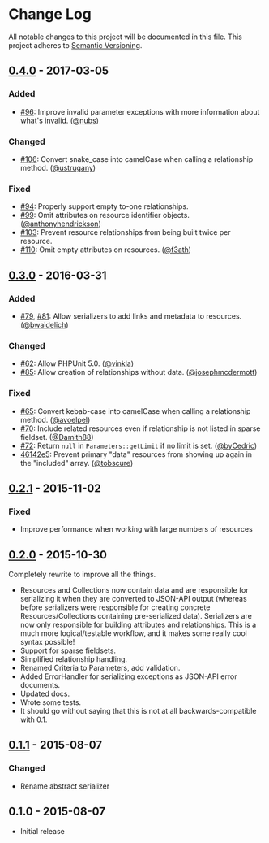 # Change Log
All notable changes to this project will be documented in this file.
This project adheres to [Semantic Versioning](http://semver.org/).

## [0.4.0] - 2017-03-05
### Added
- [#96](https://github.com/tobscure/json-api/pull/96): Improve invalid parameter exceptions with more information about what's invalid. ([@nubs](https://github.com/nubs))

### Changed
- [#106](https://github.com/tobscure/json-api/pull/106): Convert snake_case into camelCase when calling a relationship method. ([@ustrugany](https://github.com/ustrugany))

### Fixed
- [#94](https://github.com/tobscure/json-api/pull/94): Properly support empty to-one relationships.
- [#99](https://github.com/tobscure/json-api/pull/99): Omit attributes on resource identifier objects. ([@anthonyhendrickson](https://github.com/anthonyhendrickson))
- [#103](https://github.com/tobscure/json-api/issues/103): Prevent resource relationships from being built twice per resource.
- [#110](https://github.com/tobscure/json-api/pull/110): Omit empty attributes on resources. ([@f3ath](https://github.com/f3ath))

## [0.3.0] - 2016-03-31
### Added
- [#79](https://github.com/tobscure/json-api/pull/79), [#81](https://github.com/tobscure/json-api/pull/81): Allow serializers to add links and metadata to resources. ([@bwaidelich](https://github.com/bwaidelich))

### Changed
- [#62](https://github.com/tobscure/json-api/pull/62): Allow PHPUnit 5.0. ([@vinkla](https://github.com/vinkla))
- [#85](https://github.com/tobscure/json-api/pull/85): Allow creation of relationships without data. ([@josephmcdermott](https://github.com/josephmcdermott))

### Fixed
- [#65](https://github.com/tobscure/json-api/pull/65): Convert kebab-case into camelCase when calling a relationship method. ([@avoelpel](https://github.com/avoelpel))
- [#70](https://github.com/tobscure/json-api/pull/70): Include related resources even if relationship is not listed in sparse fieldset. ([@Damith88](https://github.com/Damith88))
- [#72](https://github.com/tobscure/json-api/pull/72): Return `null` in `Parameters::getLimit` if no limit is set. ([@byCedric](https://github.com/byCedric))
- [46142e5](https://github.com/tobscure/json-api/commit/46142e5823da3bebbd9dfc38833af4d808a5e3f3): Prevent primary "data" resources from showing up again in the "included" array. ([@tobscure](https://github.com/tobscure))

## [0.2.1] - 2015-11-02
### Fixed
- Improve performance when working with large numbers of resources

## [0.2.0] - 2015-10-30
Completely rewrite to improve all the things.

- Resources and Collections now contain data and are responsible for serializing it when they are converted to JSON-API output (whereas before serializers were responsible for creating concrete Resources/Collections containing pre-serialized data). Serializers are now only responsible for building attributes and relationships. This is a much more logical/testable workflow, and it makes some really cool syntax possible!
- Support for sparse fieldsets.
- Simplified relationship handling.
- Renamed Criteria to Parameters, add validation.
- Added ErrorHandler for serializing exceptions as JSON-API error documents.
- Updated docs.
- Wrote some tests.
- It should go without saying that this is not at all backwards-compatible with 0.1.

## [0.1.1] - 2015-08-07
### Changed
- Rename abstract serializer

## 0.1.0 - 2015-08-07
- Initial release

[0.4.0]: https://github.com/tobscure/json-api/compare/v0.3.0...v0.4.0
[0.3.0]: https://github.com/tobscure/json-api/compare/v0.2.1...v0.3.0
[0.2.1]: https://github.com/tobscure/json-api/compare/v0.2.0...v0.2.1
[0.2.0]: https://github.com/tobscure/json-api/compare/v0.1.1...v0.2.0
[0.1.1]: https://github.com/tobscure/json-api/compare/v0.1.0...v0.1.1
